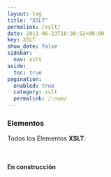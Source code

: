 ```yaml
---
layout: tag
title: "XSLT"
permalink: /xslt/
date: 2011-06-23T18:38:52+00:00
key: XSLT
show_date: false
sidebar:
  nav: xslt
aside:
  toc: true
pagination: 
  enabled: true
  category: xslt
  permalink: /:num/    
---
```


<h3>Elementos</h3>
Todos los Elementos <strong>XSLT</strong>:

<br/><br/>
<strong>En construcción</strong>
